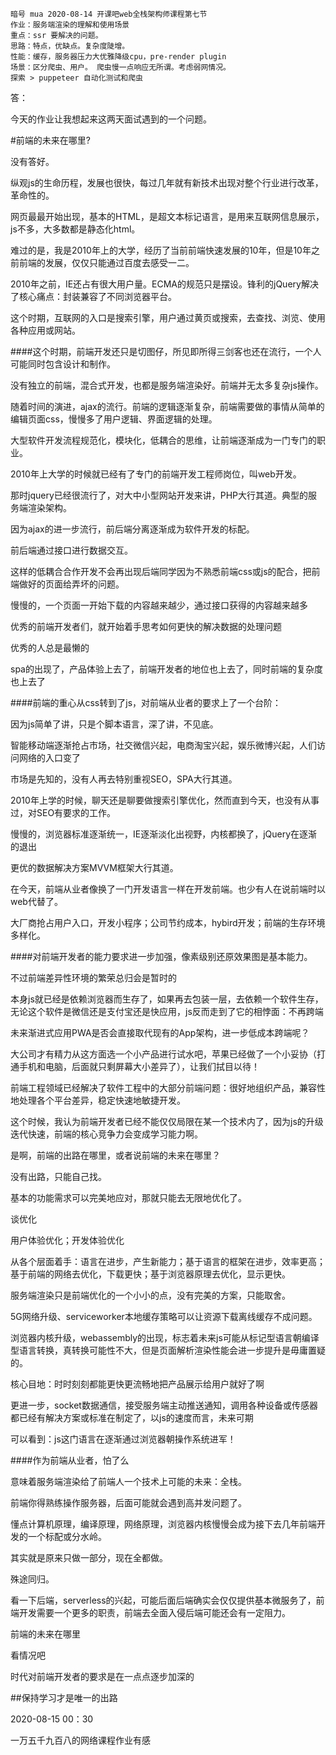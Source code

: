 
```
暗号 mua 2020-08-14 开课吧web全栈架构师课程第七节
作业：服务端渲染的理解和使用场景
重点：ssr 要解决的问题。
思路：特点，优缺点。复杂度陡增。
性能：缓存，服务器压力大优雅降级cpu，pre-render plugin
场景：区分爬虫、用户。 爬虫慢一点响应无所谓。考虑弱网情况。
探索 > puppeteer 自动化测试和爬虫
```

答：

今天的作业让我想起来这两天面试遇到的一个问题。

#前端的未来在哪里?

没有答好。

纵观js的生命历程，发展也很快，每过几年就有新技术出现对整个行业进行改革，革命性的。

网页最最开始出现，基本的HTML，是超文本标记语言，是用来互联网信息展示，js不多，大多数都是静态化html。

难过的是，我是2010年上的大学，经历了当前前端快速发展的10年，但是10年之前前端的发展，仅仅只能通过百度去感受一二。


2010年之前，IE还占有很大用户量。ECMA的规范只是摆设。锋利的jQuery解决了核心痛点：封装兼容了不同浏览器平台。

这个时期，互联网的入口是搜索引擎，用户通过黄页或搜索，去查找、浏览、使用各种应用或网站。

####这个时期，前端开发还只是切图仔，所见即所得三剑客也还在流行，一个人可能同时包含设计和制作。

没有独立的前端，混合式开发，也都是服务端渲染好。前端并无太多复杂js操作。

随着时间的演进，ajax的流行。前端的逻辑逐渐复杂，前端需要做的事情从简单的编辑页面css，慢慢多了用户逻辑、界面逻辑的处理。


大型软件开发流程规范化，模块化，低耦合的思维，让前端逐渐成为一门专门的职业。

2010年上大学的时候就已经有了专门的前端开发工程师岗位，叫web开发。

那时jquery已经很流行了，对大中小型网站开发来讲，PHP大行其道。典型的服务端渲染架构。

因为ajax的进一步流行，前后端分离逐渐成为软件开发的标配。

前后端通过接口进行数据交互。

这样的低耦合合作开发不会再出现后端同学因为不熟悉前端css或js的配合，把前端做好的页面给弄坏的问题。

慢慢的，一个页面一开始下载的内容越来越少，通过接口获得的内容越来越多

优秀的前端开发者们，就开始着手思考如何更快的解决数据的处理问题

优秀的人总是最懒的

spa的出现了，产品体验上去了，前端开发者的地位也上去了，同时前端的复杂度也上去了

####前端的重心从css转到了js，对前端从业者的要求上了一个台阶：

因为js简单了讲，只是个脚本语言，深了讲，不见底。


智能移动端逐渐抢占市场，社交微信兴起，电商淘宝兴起，娱乐微博兴起，人们访问网络的入口变了

市场是先知的，没有人再去特别重视SEO，SPA大行其道。

2010年上学的时候，聊天还是聊要做搜索引擎优化，然而直到今天，也没有从事过，对SEO有要求的工作。

慢慢的，浏览器标准逐渐统一，IE逐渐淡化出视野，内核都换了，jQuery在逐渐的退出

更优的数据解决方案MVVM框架大行其道。

在今天，前端从业者像换了一门开发语言一样在开发前端。也少有人在说前端时以web代替了。

大厂商抢占用户入口，开发小程序；公司节约成本，hybird开发；前端的生存环境多样化。

####对前端开发者的能力要求进一步加强，像素级别还原效果图是基本能力。

不过前端差异性环境的繁荣总归会是暂时的

本身js就已经是依赖浏览器而生存了，如果再去包装一层，去依赖一个软件生存，无论这个软件是微信还是支付宝还是快应用，js反而走到了它的相悖面：不再跨端

未来渐进式应用PWA是否会直接取代现有的App架构，进一步低成本跨端呢？

大公司才有精力从这方面选一个小产品进行试水吧，苹果已经做了一个小妥协（打通手机和电脑，后面就只剩屏幕大小差异了），让我们拭目以待！


前端工程领域已经解决了软件工程中的大部分前端问题：很好地组织产品，兼容性地处理各个平台差异，稳定快速地敏捷开发。

这个时候，我认为前端开发者已经不能仅仅局限在某一个技术内了，因为js的升级迭代快速，前端的核心竞争力会变成学习能力啊。

是啊，前端的出路在哪里，或者说前端的未来在哪里？


没有出路，只能自己找。

基本的功能需求可以完美地应对，那就只能去无限地优化了。


谈优化

用户体验优化；开发体验优化

从各个层面着手：语言在进步，产生新能力；基于语言的框架在进步，效率更高；基于前端的网络去优化，下载更快；基于浏览器原理去优化，显示更快。

服务端渲染只是前端优化的一个小小的点，没有完美的方案，只能取舍。

5G网络升级、serviceworker本地缓存策略可以让资源下载离线缓存不成问题。

浏览器内核升级，webassembly的出现，标志着未来js可能从标记型语言朝编译型语言转换，真转换可能性不大，但是页面解析渲染性能会进一步提升是毋庸置疑的。

核心目地：时时刻刻都能更快更流畅地把产品展示给用户就好了啊

更进一步，socket数据通信，接受服务端主动推送通知，调用各种设备或传感器都已经有解决方案或标准在制定了，以js的速度而言，未来可期

可以看到：js这门语言在逐渐通过浏览器朝操作系统进军！

####作为前端从业者，怕了么


意味着服务端渲染给了前端人一个技术上可能的未来：全栈。

前端你得熟练操作服务器，后面可能就会遇到高并发问题了。

懂点计算机原理，编译原理，网络原理，浏览器内核慢慢会成为接下去几年前端开发的一个标配或分水岭。

其实就是原来只做一部分，现在全都做。

殊途同归。

看一下后端，serverless的兴起，可能后面后端确实会仅仅提供基本微服务了，前端开发需要一个更多的职责，前端去全面入侵后端可能还会有一定阻力。


前端的未来在哪里

看情况吧

时代对前端开发者的要求是在一点点逐步加深的

##保持学习才是唯一的出路


2020-08-15 00：30

一万五千九百八的网络课程作业有感
